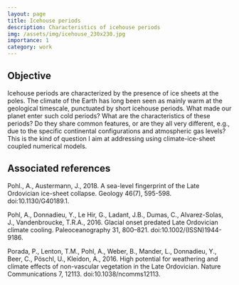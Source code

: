 ```yaml
---
layout: page
title: Icehouse periods
description: Characteristics of icehouse periods
img: /assets/img/icehouse_230x230.jpg
importance: 1
category: work
---
```


<h2>Objective</h2>

Icehouse periods are characterized by the presence of ice sheets at the poles. The climate of the Earth has long been seen as mainly warm at the geological timescale, punctuated by short icehouse periods. What made our planet enter such cold periods? What are the characteristics of these periods? Do they share common features, or are they all very different, e.g.,  due to the specific continental configurations and atmospheric gas levels? This is the kind of question I aim at addressing using climate-ice-sheet coupled numerical models.

<h2>Associated references</h2>

Pohl., A., Austermann, J., 2018. A sea-level fingerprint of the Late Ordovician ice-sheet collapse. Geology 46(7), 595-598. doi:10.1130/G40189.1.

Pohl, A., Donnadieu, Y., Le Hir, G., Ladant, J.B., Dumas, C., Alvarez-Solas, J., Vandenbroucke, T.R.A., 2016. Glacial onset predated Late Ordovician climate cooling. Paleoceanography 31, 800–821. doi:10.1002/(ISSN)1944-9186.

Porada, P., Lenton, T.M., Pohl, A., Weber, B., Mander, L., Donnadieu, Y., Beer, C., Pöschl, U., Kleidon, A., 2016. High potential for weathering and climate effects of non-vascular vegetation in the Late Ordovician. Nature Communications 7, 12113. doi:10.1038/ncomms12113.

